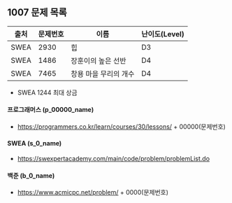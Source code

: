 ## 1007 문제 목록




| 출처 | 문제번호 | 이름                  | 난이도(Level) |
| ---- | -------- | --------------------- | ------------- |
| SWEA | 2930     | 힙                    | D3            |
| SWEA | 1486     | 장훈이의 높은 선반    | D4            |
| SWEA | 7465     | 창용 마을 무리의 개수 | D4            |

- SWEA 1244 최대 상금

#### 프로그래머스 (p_00000_name)

- https://programmers.co.kr/learn/courses/30/lessons/ + 00000(문제번호)

#### SWEA (s_0_name)

- https://swexpertacademy.com/main/code/problem/problemList.do

#### 백준 (b_0_name)

- https://www.acmicpc.net/problem/ + 0000(문제번호)

